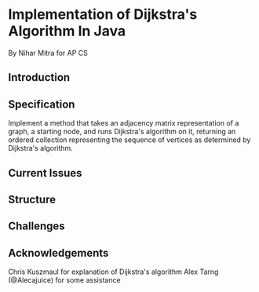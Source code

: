 # Implementation of Dijkstra's Algorithm In Java
By Nihar Mitra for AP CS

## Introduction

## Specification
Implement a method that takes an adjacency matrix representation of a graph, a starting node, and runs Dijkstra's algorithm on it, returning an ordered collection representing the sequence of vertices as determined by Dijkstra's algorithm.

## Current Issues

## Structure

## Challenges

## Acknowledgements
Chris Kuszmaul for explanation of Dijkstra's algorithm
Alex Tarng (@Alecajuice) for some assistance
